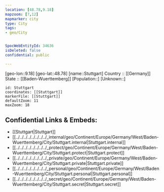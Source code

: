 ```yaml
---
location: [48.78,9.18] 
mapzoom: [7,12] 
mapmarker: city 
type: City
tags:
- geo/City


SpocWebEntityId: 34636
isDeleted: false
confidential: public

---
```

[geo-lon::9.18] 
[geo-lat::48.78] 
[name::Stuttgart] 
Country :: [[Germany]]  
State :: [[Baden-Wuerttemberg]] 
[Population::] 
[Unknown::] 


```leaflet
id: Stuttgart
coordinates: [[Stuttgart]] 
markerFile: [[Stuttgart]] 
defaultZoom: 11 
maxZoom: 18
```


## Confidential Links & Embeds: 
- [[Stuttgart|Stuttgart]]  
- [[../../../../../../../../_internal/geo/Continent/Europe/Germany/West/Baden-Wuerttemberg/City/Stuttgart.internal|Stuttgart.internal]] 
- [[../../../../../../../../_protect/geo/Continent/Europe/Germany/West/Baden-Wuerttemberg/City/Stuttgart.protect|Stuttgart.protect]] 
- [[../../../../../../../../_private/geo/Continent/Europe/Germany/West/Baden-Wuerttemberg/City/Stuttgart.private|Stuttgart.private]] 
- [[../../../../../../../../_personal/geo/Continent/Europe/Germany/West/Baden-Wuerttemberg/City/Stuttgart.personal|Stuttgart.personal]] 
- [[../../../../../../../../_secret/geo/Continent/Europe/Germany/West/Baden-Wuerttemberg/City/Stuttgart.secret|Stuttgart.secret]] 
